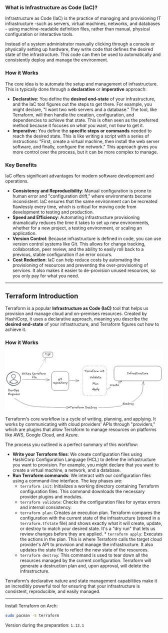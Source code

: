 ### What is Infrastructure as Code (IaC)?

Infrastructure as Code (IaC) is the practice of managing and provisioning IT infrastructure -such as servers, virtual machines, networks, and databases - using machine-readable definition files, rather than manual, physical configuration or interactive tools. 

Instead of a system administrator manually clicking through a console or physically setting up hardware, they write code that defines the desired state of the infrastructure. This code can then be used to automatically and consistently deploy and manage the environment.

### How it Works

The core idea is to automate the setup and management of infrastructure. This is typically done through a **declarative** or **imperative** approach:

- **Declarative:** You define the **desired end-state** of your infrastructure, and the IaC tool figures out the steps to get there. For example, you might declare, "I want two web servers and a database." The tool, like Terraform, will then handle the creation, configuration, and dependencies to achieve that state. This is often seen as the preferred method because it focuses on _what_ you want, not _how_ to get it.
- **Imperative:** You define the **specific steps or commands** needed to reach the desired state. This is like writing a script with a series of instructions: "First, create a virtual machine, then install the web server software, and finally, configure the network." This approach gives you more control over the process, but it can be more complex to manage.

### Key Benefits

IaC offers significant advantages for modern software development and operations.

- **Consistency and Reproducibility**: Manual configuration is prone to human error and "configuration drift," where environments become inconsistent. IaC ensures that the same environment can be recreated flawlessly every time, which is critical for moving code from development to testing and production.
- **Speed and Efficiency**: Automating infrastructure provisioning dramatically reduces the time it takes to set up new environments, whether for a new project, a testing environment, or scaling an application.
- **Version Control**: Because infrastructure is defined in code, you can use version control systems like Git. This allows for change tracking, collaboration, peer review, and the ability to easily roll back to a previous, stable configuration if an error occurs.
- **Cost Reduction**: IaC can help reduce costs by automating the provisioning of resources and preventing the over-provisioning of services. It also makes it easier to de-provision unused resources, so you only pay for what you need.

---
## Terraform Introduction

Terraform is a popular **Infrastructure as Code (IaC)** tool that helps us provision and manage cloud and on-premises resources. Created by HashiCorp, it uses a declarative approach, meaning you describe the **desired end-state** of your infrastructure, and Terraform figures out how to achieve it.

### How it Works

![Terraform Working](../images/terraform_working.png)

Terraform's core workflow is a cycle of writing, planning, and applying. It works by communicating with cloud providers' APIs through "providers," which are plugins that allow Terraform to manage resources on platforms like AWS, Google Cloud, and Azure.

The process you outlined is a perfect summary of this workflow:

- **Write your Terraform files**: We create configuration files using HashiCorp Configuration Language (HCL) to define the infrastructure you want to provision. For example, you might declare that you want to create a virtual machine, a network, and a database.
- **Run Terraform commands**: We interact with our configuration files using a command-line interface. The key phases are:
    - `terraform init`: Initializes a working directory containing Terraform configuration files. This command downloads the necessary provider plugins and modules.
    - `terraform validate`: Checks the configuration files for syntax errors and internal consistency.
    - `terraform plan`: Creates an execution plan. Terraform compares the configuration with the current state of the infrastructure (stored in a `terraform.tfstate` file) and shows exactly what it will create, update, or destroy to match your desired state. It's a "dry run" that lets us review changes before they are applied. * `terraform apply`: Executes the actions in the plan. This is where Terraform calls the target cloud provider's API to provision and manage the infrastructure. It also updates the state file to reflect the new state of the resources.
    - `terraform destroy`: This command is used to tear down all the resources managed by the current configuration. Terraform will generate a destruction plan and, upon approval, will delete the infrastructure.

Terraform's declarative nature and state management capabilities make it an incredibly powerful tool for ensuring that your infrastructure is consistent, reproducible, and easily managed.

---

Install Terraform on Arch:

```zsh
sudo pacman -S terraform
```

Version during the preparation: `1.13.1`